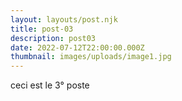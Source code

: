 ```yaml
---
layout: layouts/post.njk
title: post-03
description: post03
date: 2022-07-12T22:00:00.000Z
thumbnail: images/uploads/image1.jpg
---
```

ceci est le 3° poste